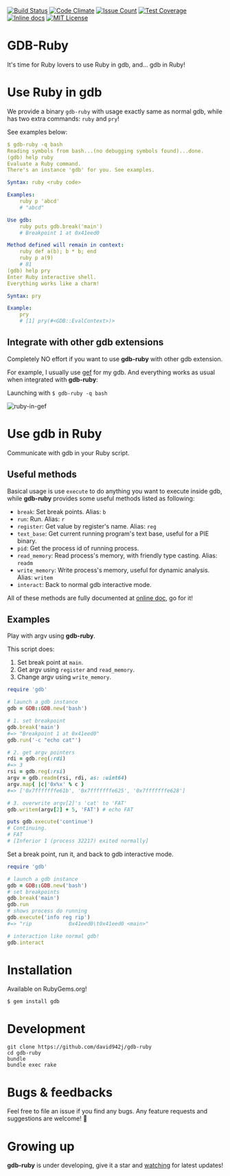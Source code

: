[![Build Status](https://travis-ci.org/david942j/gdb-ruby.svg?branch=master)](https://travis-ci.org/david942j/gdb-ruby)
[![Code Climate](https://codeclimate.com/github/david942j/gdb-ruby/badges/gpa.svg)](https://codeclimate.com/github/david942j/gdb-ruby)
[![Issue Count](https://codeclimate.com/github/david942j/gdb-ruby/badges/issue_count.svg)](https://codeclimate.com/github/david942j/gdb-ruby)
[![Test Coverage](https://codeclimate.com/github/david942j/gdb-ruby/badges/coverage.svg)](https://codeclimate.com/github/david942j/gdb-ruby/coverage)
[![Inline docs](https://inch-ci.org/github/david942j/gdb-ruby.svg?branch=master)](https://inch-ci.org/github/david942j/gdb-ruby)
[![MIT License](https://img.shields.io/badge/license-MIT-blue.svg)](http://choosealicense.com/licenses/mit/)

# GDB-Ruby

It's time for Ruby lovers to use Ruby in gdb, and... gdb in Ruby!

# Use Ruby in gdb

We provide a binary `gdb-ruby` with usage exactly same as normal gdb,
while has two extra commands: `ruby` and `pry`!

See examples below:

```yaml
$ gdb-ruby -q bash
Reading symbols from bash...(no debugging symbols found)...done.
(gdb) help ruby
Evaluate a Ruby command.
There's an instance 'gdb' for you. See examples.

Syntax: ruby <ruby code>

Examples:
    ruby p 'abcd'
    # "abcd"

Use gdb:
    ruby puts gdb.break('main')
    # Breakpoint 1 at 0x41eed0

Method defined will remain in context:
    ruby def a(b); b * b; end
    ruby p a(9)
    # 81
(gdb) help pry
Enter Ruby interactive shell.
Everything works like a charm!

Syntax: pry

Example:
    pry
    # [1] pry(#<GDB::EvalContext>)>
```

## Integrate with other gdb extensions

Completely NO effort if you want to use **gdb-ruby** with other gdb extension.

For example, I usually use [gef](https://github.com/hugsy/gef) for my gdb.
And everything works as usual when integrated with **gdb-ruby**:

Launching with `$ gdb-ruby -q bash`

![ruby-in-gef](https://i.imgur.com/WMxofSs.png)

# Use gdb in Ruby

Communicate with gdb in your Ruby script.

## Useful methods

Basical usage is use `execute` to do anything you want to execute inside gdb,
while **gdb-ruby** provides some useful methods listed as following:

* `break`: Set break points. Alias: `b`
* `run`: Run. Alias: `r`
* `register`: Get value by register's name. Alias: `reg`
* `text_base`: Get current running program's text base, useful for a PIE binary.
* `pid`: Get the process id of running process.
* `read_memory`: Read process's memory, with friendly type casting. Alias: `readm`
* `write_memory`: Write process's memory, useful for dynamic analysis. Alias: `writem`
* `interact`: Back to normal gdb interactive mode.

All of these methods are fully documented at [online doc](http://www.rubydoc.info/github/david942j/gdb-ruby/master/GDB/GDB), go for it!

## Examples

Play with argv using **gdb-ruby**.

This script does:
1. Set break point at `main`.
2. Get argv using `register` and `read_memory`.
3. Change argv using `write_memory`.

```ruby
require 'gdb'

# launch a gdb instance
gdb = GDB::GDB.new('bash')

# 1. set breakpoint
gdb.break('main')
#=> "Breakpoint 1 at 0x41eed0"
gdb.run('-c "echo cat"')

# 2. get argv pointers
rdi = gdb.reg(:rdi)
#=> 3
rsi = gdb.reg(:rsi)
argv = gdb.readm(rsi, rdi, as: :uint64)
argv.map{ |c|'0x%x' % c }
#=> ['0x7fffffffe61b', '0x7fffffffe625', '0x7fffffffe628']

# 3. overwrite argv[2]'s 'cat' to 'FAT'
gdb.writem(argv[2] + 5, 'FAT') # echo FAT

puts gdb.execute('continue')
# Continuing.
# FAT
# [Inferior 1 (process 32217) exited normally]
```

Set a break point, run it, and back to gdb interactive mode.

```ruby
require 'gdb'

# launch a gdb instance
gdb = GDB::GDB.new('bash')
# set breakpoints
gdb.break('main')
gdb.run
# shows process do running
gdb.execute('info reg rip')
#=> "rip            0x41eed0\t0x41eed0 <main>"

# interaction like normal gdb!
gdb.interact
```

# Installation

Available on RubyGems.org!
```
$ gem install gdb
```

# Development

```
git clone https://github.com/david942j/gdb-ruby
cd gdb-ruby
bundle
bundle exec rake
```

# Bugs & feedbacks

Feel free to file an issue if you find any bugs.
Any feature requests and suggestions are welcome! :grimacing:

# Growing up

**gdb-ruby** is under developing, give it a star and [watching](https://github.com/david942j/gdb-ruby/subscription)
for latest updates!
